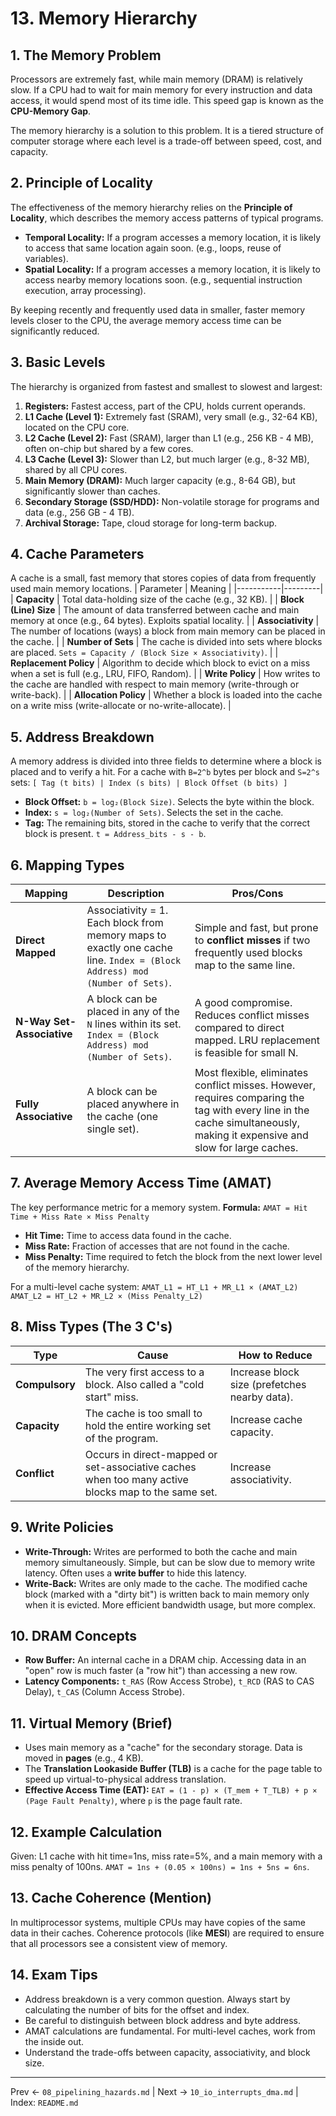 # 13. Memory Hierarchy

## 1. The Memory Problem
Processors are extremely fast, while main memory (DRAM) is relatively slow. If a CPU had to wait for main memory for every instruction and data access, it would spend most of its time idle. This speed gap is known as the **CPU-Memory Gap**.

The memory hierarchy is a solution to this problem. It is a tiered structure of computer storage where each level is a trade-off between speed, cost, and capacity.

## 2. Principle of Locality
The effectiveness of the memory hierarchy relies on the **Principle of Locality**, which describes the memory access patterns of typical programs.
-   **Temporal Locality:** If a program accesses a memory location, it is likely to access that same location again soon. (e.g., loops, reuse of variables).
-   **Spatial Locality:** If a program accesses a memory location, it is likely to access nearby memory locations soon. (e.g., sequential instruction execution, array processing).

By keeping recently and frequently used data in smaller, faster memory levels closer to the CPU, the average memory access time can be significantly reduced.

## 3. Basic Levels
The hierarchy is organized from fastest and smallest to slowest and largest:
1.  **Registers:** Fastest access, part of the CPU, holds current operands.
2.  **L1 Cache (Level 1):** Extremely fast (SRAM), very small (e.g., 32-64 KB), located on the CPU core.
3.  **L2 Cache (Level 2):** Fast (SRAM), larger than L1 (e.g., 256 KB - 4 MB), often on-chip but shared by a few cores.
4.  **L3 Cache (Level 3):** Slower than L2, but much larger (e.g., 8-32 MB), shared by all CPU cores.
5.  **Main Memory (DRAM):** Much larger capacity (e.g., 8-64 GB), but significantly slower than caches.
6.  **Secondary Storage (SSD/HDD):** Non-volatile storage for programs and data (e.g., 256 GB - 4 TB).
7.  **Archival Storage:** Tape, cloud storage for long-term backup.

## 4. Cache Parameters
A cache is a small, fast memory that stores copies of data from frequently used main memory locations.
| Parameter | Meaning |
|-----------|---------|
| **Capacity** | Total data-holding size of the cache (e.g., 32 KB). |
| **Block (Line) Size** | The amount of data transferred between cache and main memory at once (e.g., 64 bytes). Exploits spatial locality. |
| **Associativity** | The number of locations (ways) a block from main memory can be placed in the cache. |
| **Number of Sets** | The cache is divided into sets where blocks are placed. `Sets = Capacity / (Block Size × Associativity)`. |
| **Replacement Policy** | Algorithm to decide which block to evict on a miss when a set is full (e.g., LRU, FIFO, Random). |
| **Write Policy** | How writes to the cache are handled with respect to main memory (write-through or write-back). |
| **Allocation Policy** | Whether a block is loaded into the cache on a write miss (write-allocate or no-write-allocate). |

## 5. Address Breakdown
A memory address is divided into three fields to determine where a block is placed and to verify a hit. For a cache with `B=2^b` bytes per block and `S=2^s` sets:
`[ Tag (t bits) | Index (s bits) | Block Offset (b bits) ]`
-   **Block Offset:** `b = log₂(Block Size)`. Selects the byte within the block.
-   **Index:** `s = log₂(Number of Sets)`. Selects the set in the cache.
-   **Tag:** The remaining bits, stored in the cache to verify that the correct block is present. `t = Address_bits - s - b`.

## 6. Mapping Types
| Mapping | Description | Pros/Cons |
|---------|-------------|-----------|
| **Direct Mapped** | Associativity = 1. Each block from memory maps to exactly one cache line. `Index = (Block Address) mod (Number of Sets)`. | Simple and fast, but prone to **conflict misses** if two frequently used blocks map to the same line. |
| **N-Way Set-Associative** | A block can be placed in any of the `N` lines within its set. `Index = (Block Address) mod (Number of Sets)`. | A good compromise. Reduces conflict misses compared to direct mapped. LRU replacement is feasible for small N. |
| **Fully Associative** | A block can be placed anywhere in the cache (one single set). | Most flexible, eliminates conflict misses. However, requires comparing the tag with every line in the cache simultaneously, making it expensive and slow for large caches. |

## 7. Average Memory Access Time (AMAT)
The key performance metric for a memory system.
**Formula:** `AMAT = Hit Time + Miss Rate × Miss Penalty`
-   **Hit Time:** Time to access data found in the cache.
-   **Miss Rate:** Fraction of accesses that are not found in the cache.
-   **Miss Penalty:** Time required to fetch the block from the next lower level of the memory hierarchy.

For a multi-level cache system:
`AMAT_L1 = HT_L1 + MR_L1 × (AMAT_L2)`
`AMAT_L2 = HT_L2 + MR_L2 × (Miss Penalty_L2)`

## 8. Miss Types (The 3 C's)
| Type | Cause | How to Reduce |
|------|-------|---------------|
| **Compulsory** | The very first access to a block. Also called a "cold start" miss. | Increase block size (prefetches nearby data). |
| **Capacity** | The cache is too small to hold the entire working set of the program. | Increase cache capacity. |
| **Conflict** | Occurs in direct-mapped or set-associative caches when too many active blocks map to the same set. | Increase associativity. |

## 9. Write Policies
-   **Write-Through:** Writes are performed to both the cache and main memory simultaneously. Simple, but can be slow due to memory write latency. Often uses a **write buffer** to hide this latency.
-   **Write-Back:** Writes are only made to the cache. The modified cache block (marked with a "dirty bit") is written back to main memory only when it is evicted. More efficient bandwidth usage, but more complex.

## 10. DRAM Concepts
-   **Row Buffer:** An internal cache in a DRAM chip. Accessing data in an "open" row is much faster (a "row hit") than accessing a new row.
-   **Latency Components:** `t_RAS` (Row Access Strobe), `t_RCD` (RAS to CAS Delay), `t_CAS` (Column Access Strobe).

## 11. Virtual Memory (Brief)
-   Uses main memory as a "cache" for the secondary storage. Data is moved in **pages** (e.g., 4 KB).
-   The **Translation Lookaside Buffer (TLB)** is a cache for the page table to speed up virtual-to-physical address translation.
-   **Effective Access Time (EAT):** `EAT = (1 - p) × (T_mem + T_TLB) + p × (Page Fault Penalty)`, where `p` is the page fault rate.

## 12. Example Calculation
Given: L1 cache with hit time=1ns, miss rate=5%, and a main memory with a miss penalty of 100ns.
`AMAT = 1ns + (0.05 × 100ns) = 1ns + 5ns = 6ns`.

## 13. Cache Coherence (Mention)
In multiprocessor systems, multiple CPUs may have copies of the same data in their caches. Coherence protocols (like **MESI**) are required to ensure that all processors see a consistent view of memory.

## 14. Exam Tips
-   Address breakdown is a very common question. Always start by calculating the number of bits for the offset and index.
-   Be careful to distinguish between block address and byte address.
-   AMAT calculations are fundamental. For multi-level caches, work from the inside out.
-   Understand the trade-offs between capacity, associativity, and block size.

---
Prev ← `08_pipelining_hazards.md` | Next → `10_io_interrupts_dma.md` | Index: `README.md`
